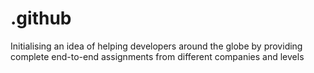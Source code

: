# .github


Initialising an idea of helping developers around the globe by providing complete end-to-end assignments from different companies and levels
